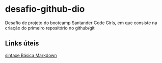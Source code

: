 # desafio-github-dio
Desafio de projeto do bootcamp Santander Code Girls, em que consiste na criação do primeiro repositório no github/git

## Links úteis
[sintaxe Básica Markdown](https://www.markdownguide.org/basic-syntax/)
